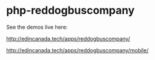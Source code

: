 ﻿# php-reddogbuscompany
 
 See the demos live here:
 
 http://edincanada.tech/apps/reddogbuscompany/
 
 http://edincanada.tech/apps/reddogbuscompany/mobile/
